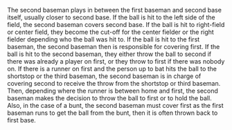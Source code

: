 The second baseman plays in between the
first baseman and second base itself, usually closer to second base. If
the ball is hit to the left side of the field, the second baseman covers
second base. If the ball is hit to right-field or center field, they
become the cut-off for the center fielder or the right fielder depending
who the ball was hit to. If the ball is hit to the first baseman, the
second baseman then is responsible for covering first. If the ball is
hit to the second baseman, they either throw the ball to second if there
was already a player on first, or they throw to first if there was
nobody on. If there is a runner on first and the person up to bat hits
the ball to the shortstop or the third baseman, the second baseman is in
charge of covering second to receive the throw from the shortstop or
third baseman. Then, depending where the runner is between home and
first, the second baseman makes the decision to throw the ball to first
or to hold the ball. Also, in the case of a bunt, the second baseman
must cover first as the first baseman runs to get the ball from the
bunt, then it is often thrown back to first base.